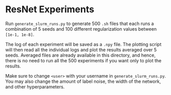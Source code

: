 # ResNet Experiments

Run ```generate_slurm_runs.py``` to generate 500 ```.sh``` files that each runs a combination of 5 seeds and 100 different regularization values between ```[1e-1, 1e-8]```.

The log of each experiment will be saved as a ```.npy``` file. The plotting script will then read all the individual logs and plot the results averaged over 5 seeds. Averaged files are already available in this directory, and hence, there is no need to run all the 500 experiments if you want only to plot the results.

Make sure to change ```<user>``` with your username in ```generate_slurm_runs.py```.
You may also change the amount of label noise, the width of the network, and other hyperparameters.
